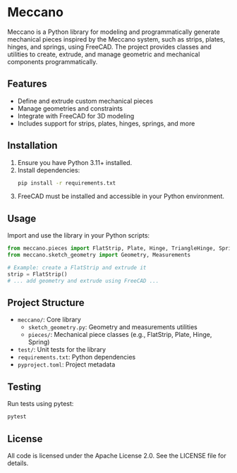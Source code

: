 # Meccano

Meccano is a Python library for modeling and programmatically generate mechanical pieces inspired by the Meccano system, such as strips, plates, hinges, and springs, using FreeCAD. The project provides classes and utilities to create, extrude, and manage geometric and mechanical components programmatically.

## Features

- Define and extrude custom mechanical pieces
- Manage geometries and constraints
- Integrate with FreeCAD for 3D modeling
- Includes support for strips, plates, hinges, springs, and more

## Installation

1. Ensure you have Python 3.11+ installed.
2. Install dependencies:
   ```bash
   pip install -r requirements.txt
   ```
3. FreeCAD must be installed and accessible in your Python environment.

## Usage

Import and use the library in your Python scripts:

```python
from meccano.pieces import FlatStrip, Plate, Hinge, TriangleHinge, Spring
from meccano.sketch_geometry import Geometry, Measurements

# Example: create a FlatStrip and extrude it
strip = FlatStrip()
# ... add geometry and extrude using FreeCAD ...
```

## Project Structure

- `meccano/`: Core library
  - `sketch_geometry.py`: Geometry and measurements utilities
  - `pieces/`: Mechanical piece classes (e.g., FlatStrip, Plate, Hinge, Spring)
- `test/`: Unit tests for the library
- `requirements.txt`: Python dependencies
- `pyproject.toml`: Project metadata

## Testing

Run tests using pytest:
```bash
pytest
```

## License
All code is licensed under the Apache License 2.0. See the LICENSE file for details.
